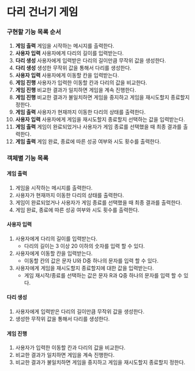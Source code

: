 # 다리 건너기 게임

### 구현할 기능 목록 순서

1. **게임 출력** 게임을 시작하는 메시지를 출력한다.
2. **사용자 입력** 사용자에게 다리의 길이를 입력받는다.
3. **다리 생성** 사용자에게 입력받은 다리의 길이만큼 무작위 값을 생성한다.
4. **다리 생성** 생성한 무작위 값을 통해서 다리를 생성한다.
5. **사용자 입력** 사용자에게 이동할 칸을 입력받는다.
6. **게임 진행** 사용자가 입력한 이동할 칸과 다리의 값을 비교한다.
7. **게임 진행** 비교한 결과가 일치하면 게임을 계속 진행한다.
8. **게임 진행** 비교한 결과가 불일치하면 게임을 중지하고 게임을 재시도할지 종료할지 정한다.
9. **게임 출력** 사용자가 현재까지 이동한 다리의 상태를 출력한다.
10. **사용자 입력** 사용자에게 게임을 재시도할지 종료할지 선택하는 값을 입력받는다. 
11. **게임 출력** 게임이 완료되었거나 사용자가 게임 종료를 선택했을 때 최종 결과를 출력한다.
12. **게임 출력** 게임 완료, 종료에 따른 성공 여부와 시도 횟수를 출력한다.

### 객체별 기능 목록

#### 게임 출력
1. 게임을 시작하는 메시지를 출력한다.
2. 사용자가 현재까지 이동한 다리의 상태를 출력한다.
3. 게임이 완료되었거나 사용자가 게임 종료를 선택했을 때 최종 결과를 출력한다.
4. 게임 완료, 종료에 따른 성공 여부와 시도 횟수를 출력한다.

#### 사용자 입력
1. 사용자에게 다리의 길이를 입력받는다.
    + 다리의 길이는 3 이상 20 이하의 숫자를 입력 할 수 있다.
2. 사용자에게 이동할 칸을 입력받는다.
    + 이동할 칸의 값은 문자 U와 D중 하나의 문자를 입력 할 수 있다.
3. 사용자에게 게임을 재시도할지 종료할지에 대한 값을 입력받는다.
    + 게임 재시작/종료를 선택하는 값은 문자 R과 Q중 하나의 문자를 입력 할 수 있다.

#### 다리 생성
1. 사용자에게 입력받은 다리의 길이만큼 무작위 값을 생성한다.
2. 생성한 무작위 값을 통해서 다리를 생성한다.

#### 게임 진행
1. 사용자가 입력한 이동할 칸과 다리의 값을 비교한다.
2. 비교한 결과가 일치하면 게임을 계속 진행한다.
3. 비교한 결과가 불일치하면 게임을 중지하고 게임을 재시도할지 종료할지 정한다.
